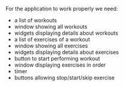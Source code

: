 For the application to work properly we need:
- a list of workouts
- window showing all workouts
- widgets displaying details about workouts
- a list of exercises of a workout
- window showing all exercises
- widgets displaying details about exercises
- button to start performing workout
- window displaying exercises in order
- timer
- buttons allowing stop/start/skip exercise